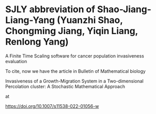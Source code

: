 # SJLY abbreviation of Shao-Jiang-Liang-Yang (Yuanzhi Shao, Chongming Jiang, Yiqin Liang, Renlong Yang)
A Finite Time Scaling software for cancer population invasiveness evaluation

To cite, now we have the article in Bulletin of Mathematical biology

Invasiveness of a Growth-Migration System in a Two-dimensional Percolation cluster: A Stochastic Mathematical Approach

at

https://doi.org/10.1007/s11538-022-01056-w
